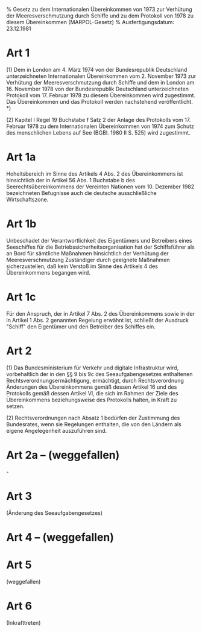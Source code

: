% Gesetz zu dem Internationalen Übereinkommen von 1973 zur Verhütung der Meeresverschmutzung durch Schiffe und zu dem Protokoll von 1978 zu diesem Übereinkommen  (MARPOL-Gesetz)
% Ausfertigungsdatum: 23.12.1981
 
# Art 1

(1) Dem in London am 4. März 1974 von der Bundesrepublik Deutschland unterzeichneten Internationalen Übereinkommen vom 2. November 1973 zur Verhütung der Meeresverschmutzung durch Schiffe und dem in London am 16. November 1978 von der Bundesrepublik Deutschland unterzeichneten Protokoll vom 17. Februar 1978 zu diesem Übereinkommen wird zugestimmt. Das Übereinkommen und das Protokoll werden nachstehend veröffentlicht. \*)

(2) Kapitel I Regel 19 Buchstabe f Satz 2 der Anlage des Protokolls vom 17. Februar 1978 zu dem Internationalen Übereinkommen von 1974 zum Schutz des menschlichen Lebens auf See (BGBl. 1980 II S. 525) wird zugestimmt.

# Art 1a

Hoheitsbereich im Sinne des Artikels 4 Abs. 2 des Übereinkommens ist hinsichtlich der in Artikel 56 Abs. 1 Buchstabe b des Seerechtsübereinkommens der Vereinten Nationen vom 10. Dezember 1982 bezeichneten Befugnisse auch die deutsche ausschließliche Wirtschaftszone.

# Art 1b

Unbeschadet der Verantwortlichkeit des Eigentümers und Betreibers eines Seeschiffes für die Betriebssicherheitsorganisation hat der Schiffsführer als an Bord für sämtliche Maßnahmen hinsichtlich der Verhütung der Meeresverschmutzung Zuständiger durch geeignete Maßnahmen sicherzustellen, daß kein Verstoß im Sinne des Artikels 4 des Übereinkommens begangen wird.

# Art 1c

Für den Anspruch, der in Artikel 7 Abs. 2 des Übereinkommens sowie in der in Artikel 1 Abs. 2 genannten Regelung erwähnt ist, schließt der Ausdruck "Schiff" den Eigentümer und den Betreiber des Schiffes ein.

# Art 2

(1) Das Bundesministerium für Verkehr und digitale Infrastruktur wird, vorbehaltlich der in den §§ 9 bis 9c des Seeaufgabengesetzes enthaltenen Rechtsverordnungsermächtigung, ermächtigt, durch Rechtsverordnung Änderungen des Übereinkommens gemäß dessen Artikel 16 und des Protokolls gemäß dessen Artikel VI, die sich im Rahmen der Ziele des Übereinkommens beziehungsweise des Protokolls halten, in Kraft zu setzen.

(2) Rechtsverordnungen nach Absatz 1 bedürfen der Zustimmung des Bundesrates, wenn sie Regelungen enthalten, die von den Ländern als eigene Angelegenheit auszuführen sind.

# Art 2a – (weggefallen)

\-

# Art 3

(Änderung des Seeaufgabengesetzes)

# Art 4 – (weggefallen)

# Art 5

(weggefallen)

# Art 6

(Inkrafttreten)
